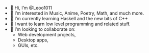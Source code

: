 - 👋 Hi, I’m @Leoo1011
- 👀 I’m interested in Music, Anime, Poetry, Math, and much more.
- 🌱 I’m currently learning Haskell and the new bits of C++
- 🚩 I want to learn low level programming and related stuff.
- 💞️ I’m looking to collaborate on:
  - Web development projects,
  - Desktop apps,
  - GUIs, etc.
<!-- - 📫 How to reach me: -->
